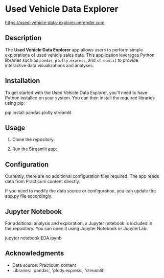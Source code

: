 
# Used Vehicle Data Explorer

https://used-vehicle-data-explorer.onrender.com

## Description

The **Used Vehicle Data Explorer** app allows users to perform simple explorations of used vehicle sales data. This application leverages Python libraries such as `pandas`, `plotly.express`, and `streamlit` to provide interactive data visualizations and analyses.

## Installation

To get started with the Used Vehicle Data Explorer, you'll need to have Python installed on your system. You can then install the required libraries using pip:

pip install pandas plotly streamlit


## Usage

1. Clone the repository:


2. Run the Streamlit app: 


## Configuration

Currently, there are no additional configuration files required. The app reads data from Practicum content directly.

If you need to modify the data source or configuration, you can update the app.py file accordingly.

## Jupyter Notebook

For additional analysis and exploration, a Jupyter notebook is included in the repository. You can open it using Jupyter Notebook or JupyterLab:

jupyter notebook EDA.ipynb


## Acknowledgments

* Data source: Practicum content
* Libraries: 'pandas', 'plotly.express', 'streamlit'


